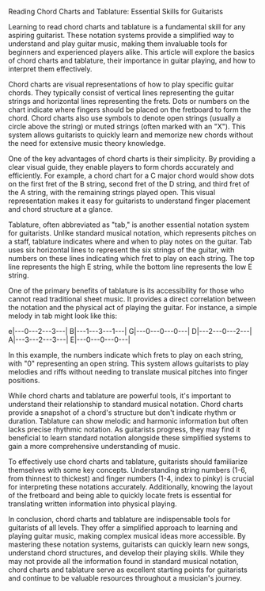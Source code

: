 Reading Chord Charts and Tablature: Essential Skills for Guitarists

Learning to read chord charts and tablature is a fundamental skill for any aspiring guitarist. These notation systems provide a simplified way to understand and play guitar music, making them invaluable tools for beginners and experienced players alike. This article will explore the basics of chord charts and tablature, their importance in guitar playing, and how to interpret them effectively.

Chord charts are visual representations of how to play specific guitar chords. They typically consist of vertical lines representing the guitar strings and horizontal lines representing the frets. Dots or numbers on the chart indicate where fingers should be placed on the fretboard to form the chord. Chord charts also use symbols to denote open strings (usually a circle above the string) or muted strings (often marked with an "X"). This system allows guitarists to quickly learn and memorize new chords without the need for extensive music theory knowledge.

One of the key advantages of chord charts is their simplicity. By providing a clear visual guide, they enable players to form chords accurately and efficiently. For example, a chord chart for a C major chord would show dots on the first fret of the B string, second fret of the D string, and third fret of the A string, with the remaining strings played open. This visual representation makes it easy for guitarists to understand finger placement and chord structure at a glance.

Tablature, often abbreviated as "tab," is another essential notation system for guitarists. Unlike standard musical notation, which represents pitches on a staff, tablature indicates where and when to play notes on the guitar. Tab uses six horizontal lines to represent the six strings of the guitar, with numbers on these lines indicating which fret to play on each string. The top line represents the high E string, while the bottom line represents the low E string.

One of the primary benefits of tablature is its accessibility for those who cannot read traditional sheet music. It provides a direct correlation between the notation and the physical act of playing the guitar. For instance, a simple melody in tab might look like this:

e|---0---2---3---|
B|---1---3---1---|
G|---0---0---0---|
D|---2---0---2---|
A|---3---2---3---|
E|---0---0---0---|

In this example, the numbers indicate which frets to play on each string, with "0" representing an open string. This system allows guitarists to play melodies and riffs without needing to translate musical pitches into finger positions.

While chord charts and tablature are powerful tools, it's important to understand their relationship to standard musical notation. Chord charts provide a snapshot of a chord's structure but don't indicate rhythm or duration. Tablature can show melodic and harmonic information but often lacks precise rhythmic notation. As guitarists progress, they may find it beneficial to learn standard notation alongside these simplified systems to gain a more comprehensive understanding of music.

To effectively use chord charts and tablature, guitarists should familiarize themselves with some key concepts. Understanding string numbers (1-6, from thinnest to thickest) and finger numbers (1-4, index to pinky) is crucial for interpreting these notations accurately. Additionally, knowing the layout of the fretboard and being able to quickly locate frets is essential for translating written information into physical playing.

In conclusion, chord charts and tablature are indispensable tools for guitarists of all levels. They offer a simplified approach to learning and playing guitar music, making complex musical ideas more accessible. By mastering these notation systems, guitarists can quickly learn new songs, understand chord structures, and develop their playing skills. While they may not provide all the information found in standard musical notation, chord charts and tablature serve as excellent starting points for guitarists and continue to be valuable resources throughout a musician's journey.